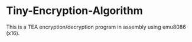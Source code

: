 # Tiny-Encryption-Algorithm
This is a TEA encryption/decryption program in assembly using emu8086 (x16).
